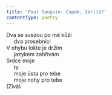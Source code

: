 ```yaml
---
title: 'Paul Gauguin: Copak, žárlíš?'
contentType: poetry
---
```


<section>

Dva se svezou po mé kůži  
     dva prosebníci  
V ohybu lokte je držím  
     jazykem zahřívám  
Srdce moje  
     ty  
     moje ústa pro tebe  
     moje nohy pro tebe  
(Zívá)

</section>
